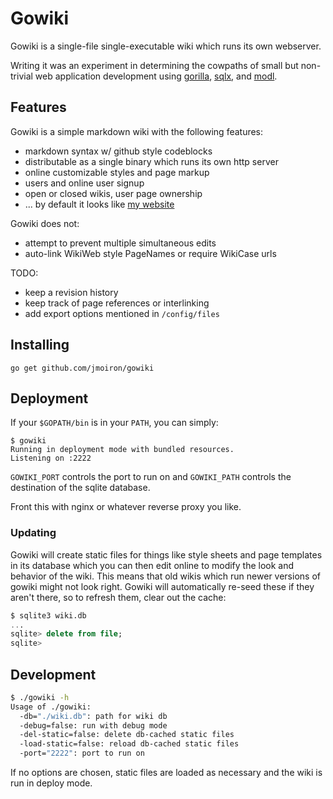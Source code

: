 # Gowiki

Gowiki is a single-file single-executable wiki which runs its own webserver.

Writing it was an experiment in determining the cowpaths of small but non-trivial web application development using
[gorilla](http://gorillatoolkit.org), [sqlx](http://github.com/jmoiron/sqlx), and
[modl](http://github.com/jmoiron/modl).

## Features

Gowiki is a simple markdown wiki with the following features:

* markdown syntax w/ github style codeblocks
* distributable as a single binary which runs its own http server
* online customizable styles and page markup
* users and online user signup
* open or closed wikis, user page ownership
* ... by default it looks like [my website](http://jmoiron.net)

Gowiki does not:

* attempt to prevent multiple simultaneous edits
* auto-link WikiWeb style PageNames or require WikiCase urls

TODO:

* keep a revision history
* keep track of page references or interlinking
* add export options mentioned in `/config/files`

## Installing

```
go get github.com/jmoiron/gowiki
```

## Deployment

If your `$GOPATH/bin` is in your `PATH`, you can simply:

```
$ gowiki
Running in deployment mode with bundled resources.
Listening on :2222
```

`GOWIKI_PORT` controls the port to run on and `GOWIKI_PATH` controls the destination of the sqlite database.

Front this with nginx or whatever reverse proxy you like.

### Updating

Gowiki will create static files for things like style sheets and page templates in its database which
you can then edit online to modify the look and behavior of the wiki.  This means that old wikis
which run newer versions of gowiki might not look right.  Gowiki will automatically re-seed these if
they aren't there, so to refresh them, clear out the cache:

```sql
$ sqlite3 wiki.db
...
sqlite> delete from file;
sqlite>
```

## Development

```sh
$ ./gowiki -h
Usage of ./gowiki:
  -db="./wiki.db": path for wiki db
  -debug=false: run with debug mode
  -del-static=false: delete db-cached static files
  -load-static=false: reload db-cached static files
  -port="2222": port to run on
```

If no options are chosen, static files are loaded as necessary and the wiki is run in deploy mode.

